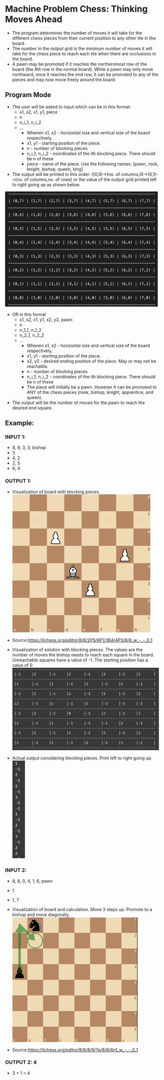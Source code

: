 # Machine Problem Chess: Thinking Moves Ahead

* The program determines the number of moves it will take for the different chess pieces from their current position to any other tile in the board.
* The number in the output grid is the minimum number of moves it will take for the chess piece to reach each tile when there are occlusions in the board.
* A pawn may be promoted if it reaches the northernmost row of the board (the 8th row in the normal board). While a pawn may only move northward, once it reaches the end row, it         can be promoted to any of the pieces and may now move freely around the board.

## Program Mode
* The user will be asked to input which can be in this format:
    * s1, s2, x1, y1, piece
    * n
    * n_i_1, n_i_2
    * ...
      * Wherein s1, s2 - horizontal size and vertical size of the board respectively.
      * x1, y1 - starting position of the piece. 
      * n - number of blocking pieces
      * n_i_1, n_i_2 - coordinates of the ith blocking piece. There should be n of these
      * piece - name of the piece. Use the following names. [pawn, rook, knight, bishop, queen, king]
* The output will be printed in this order: ((0,0)->(no. of columns,0)->(0,1)->(no. of columns,no. of rows) or the value of the output grid printed left to right going up as shown below.

![](direction.PNG)

* OR in this format
    * s1, s2, x1, y1, x2, y2, pawn
    * n
    * n_1_1, n_1_2
    * n_2_1, n_2_2
    * …
      * Wherein s1, s2 - horizontal size and vertical size of the board respectively.
      * x1, y1 - starting position of the piece. 
      * x2, y2 - desired ending position of the piece. May or may not be reachable. 
      * n - number of blocking pieces
      * n_i_1, n_i_2 - coordinates of the ith blocking piece. There should be n of these
      * The piece will initially be a pawn. However it can be promoted to ANY of the chess pieces (rook, bishop, knight, apprentice, and queen).
* The output will be the number of moves for the pawn to reach the desired end square.

## Example:
### INPUT 1:
* 8, 8, 3, 3, bishop
* 3
* 4, 2
* 2, 5
* 6, 4

### OUTPUT 1:
* Visualization of board with blocking pieces. 
![](sample4.PNG)
* Source:https://lichess.org/editor/8/8/2P5/6P1/3B4/4P3/8/8_w_-_-_0_1

* Visualization of solution with blocking pieces. The values are the number of moves the bishop needs to reach each square in the board. Unreachable squares have a value of -1. The starting position has a value of 0
![](sample4.1.PNG)

* Actual output considering blocking pieces. Print left to right going up.
![](sample4.2.PNG)

### INPUT 2:
* 8, 8, 0, 4, 1, 6, pawn
* 1
* 1, 7

* Visualization of board and calculation. Move 3 steps up. Promote to a bishop and move diagonally. 
![](sample5.PNG)
* Source:https://lichess.org/editor/8/8/8/8/7p/8/8/6n1_w_-_-_0_1

### OUTPUT 2: 4
* 3 + 1 = 4


